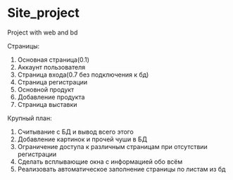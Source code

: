 # Site_project
 Project with web and bd
 
 
Страницы:
1.	Основная страница(0.1)
2.	Аккаунт пользователя
3.	Страница входа(0.7 без подключения к бд)
4.	Страница регистрации 
5.	Основной продукт
6.	Добавление продукта
7.	Страница выставки

Крупный план:
1.	Считывание с БД и вывод всего этого
2.	Добавление картинок и прочей чуши в БД
3.	Ограничение доступа к различным страницам при отсутствии регистрации 
4.	Сделать всплывающие окна с информацией обо всём 
5.	Реализовать автоматическое заполнение страницы по листам из бд
